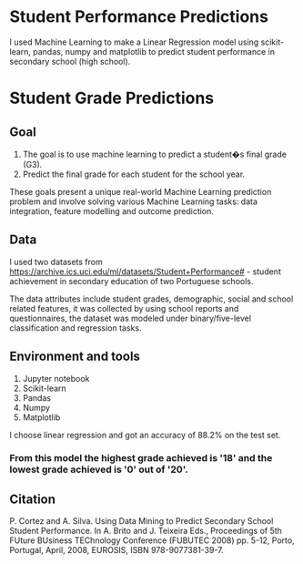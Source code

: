 # Student Performance Predictions

I used Machine Learning to make a Linear Regression model using scikit-learn, pandas, numpy and matplotlib to predict student performance in secondary school (high school).

# Student Grade Predictions

## Goal
1. The goal is to use machine learning to predict a student�s final grade (G3).
2. Predict the final grade for each student for the school year.

These goals present a unique real-world Machine Learning prediction problem and involve solving various Machine Learning tasks: data integration, feature modelling and outcome prediction.

## Data

I used two datasets from https://archive.ics.uci.edu/ml/datasets/Student+Performance# - student achievement in secondary education of two Portuguese schools.

The data attributes include student grades, demographic, social and school related features, it was collected by using school reports and questionnaires, the dataset was modeled under binary/five-level classification and regression tasks.

## Environment and tools
1. Jupyter notebook
2. Scikit-learn
3. Pandas
4. Numpy
5. Matplotlib

I choose linear regression and got an accuracy of 88.2% on the test set. 

### From this model the highest grade achieved is '18' and the lowest grade achieved is '0' out of '20'.

## Citation

P. Cortez and A. Silva. Using Data Mining to Predict Secondary School Student Performance. In A. Brito and J. Teixeira Eds., Proceedings of 5th FUture BUsiness TEChnology Conference (FUBUTEC 2008) pp. 5-12, Porto, Portugal, April, 2008, EUROSIS, ISBN 978-9077381-39-7. 


